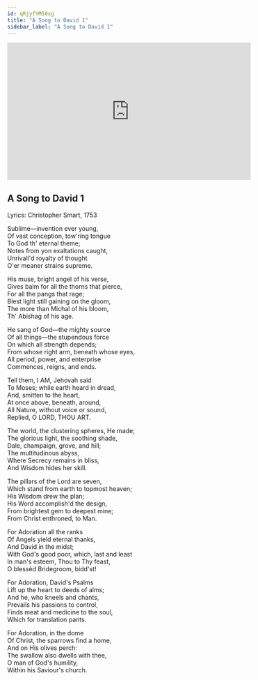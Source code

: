 ```yaml
---
id: qRjyfYM50xg
title: "A Song to David 1"
sidebar_label: "A Song to David 1"
---
```


<div class="video-float-container">
  <iframe
    width="560"
    height="315"
    src="https://www.youtube.com/embed/qRjyfYM50xg"
    title="YouTube video player"
    frameborder="0"
    allow="accelerometer; autoplay; clipboard-write; encrypted-media; gyroscope; picture-in-picture; web-share"
    referrerpolicy="strict-origin-when-cross-origin"
    allowfullscreen
  ></iframe>
</div>

## A Song to David 1

Lyrics: Christopher Smart, 1753

Sublime—invention ever young,    
Of vast conception, tow'ring tongue    
   To God th' eternal theme;    
Notes from yon exaltations caught,    
Unrivall'd royalty of thought  
   O'er meaner strains supreme.  

His muse, bright angel of his verse,    
Gives balm for all the thorns that pierce,    
   For all the pangs that rage;    
Blest light still gaining on the gloom,  
The more than Michal of his bloom,    
   Th' Abishag of his age.  

He sang of God—the mighty source    
Of all things—the stupendous force    
   On which all strength depends;  
From whose right arm, beneath whose eyes,    
All period, power, and enterprise    
   Commences, reigns, and ends.  

Tell them, I AM, Jehovah said    
To Moses; while earth heard in dread,  
   And, smitten to the heart,    
At once above, beneath, around,    
All Nature, without voice or sound,    
   Replied, O LORD, THOU ART.  

The world, the clustering spheres, He made;  
The glorious light, the soothing shade,    
   Dale, champaign, grove, and hill;    
The multitudinous abyss,    
Where Secrecy remains in bliss,    
   And Wisdom hides her skill.

The pillars of the Lord are seven,    
Which stand from earth to topmost heaven;    
   His Wisdom drew the plan;    
His Word accomplish'd the design,    
From brightest gem to deepest mine;  
   From Christ enthroned, to Man.  

For Adoration all the ranks    
Of Angels yield eternal thanks,    
   And David in the midst;    
With God's good poor, which, last and least  
In man's esteem, Thou to Thy feast,    
   O blessèd Bridegroom, bidd'st!  

For Adoration, David's Psalms    
Lift up the heart to deeds of alms;    
   And he, who kneels and chants,  
Prevails his passions to control,    
Finds meat and medicine to the soul,    
   Which for translation pants.  

For Adoration, in the dome    
Of Christ, the sparrows find a home,  
   And on His olives perch:    
The swallow also dwells with thee,    
O man of God's humility,    
   Within his Saviour's church.
